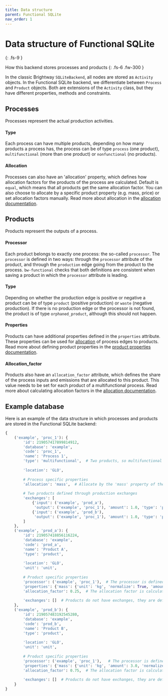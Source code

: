 ```yaml
---
title: Data structure
parent: Functional SQLite
nav_order: 1
---
```

# Data structure of Functional SQLite
{: .fs-9 }

How this backend stores processes and products
{: .fs-6 .fw-300 }

In the classic Brightway `SQLiteBackend`, all nodes are stored as `Activity` objects. In the Functional SQLite backend, we differentiate between `Process` and `Product` objects. Both are extensions of the `Activity` class, but they have different properties, methods and constraints.

## Processes
Processes represent the actual production activities. 

#### Type
Each process can have multiple products, depending on how many products a process has, the process can be of type `process` (one product), `multifunctional` (more than one product) or `nonfunctional` (no products).

#### Allocation
Processes can also have an 'allocation' property, which defines how allocation factors for the products of the process are calculated. Default is `equal`, which means that all products get the same allocation factor. You can also choose to allocate by a specific product property (e.g. mass, price) or set allocation factors manually. Read more about allocation in the [allocation documentation](allocation).

## Products
Products represent the outputs of a process. 

#### Processor
Each product belongs to exactly one process: the so-called `processor`. The `processor` is defined in two ways: through the `processor` attribute of the product, and through the `production` edge going from the product to the process. `bw-functional` checks that both definitions are consistent when saving a product in which the `processor` attribute is leading.

#### Type
Depending on whether the production edge is positive or negative a product can be of type `product` (positive production) or `waste` (negative production). If there is no production edge or the processor is not found, the product is of type `orphaned_product`, although this should not happen.

#### Properties
Products can have additional properties defined in the `properties` attribute. These properties can be used for [allocation](allocation) of process edges to products. Read more about defining product properties in the [product properties documentation](product-properties).

#### Allocation_factor
Products also have an `allocation_factor` attribute, which defines the share of the process inputs and emissions that are allocated to this product. This value needs to be set for each product of a multifunctional process. Read more about calculating allocation factors in the [allocation documentation](allocation).

## Example database
Here is an example of the data structure in which processes and products are stored in the Functional SQLite backend:

```python
{
    ('example', 'proc_1'): {
        'id': 219057417899814912,  
        'database': 'example',
        'code': 'proc_1',
        'name': 'Process 1',
        'type': 'multifunctional',  # Two products, so multifunctional
     
        'location': 'GLO',
        
        # Process specific properties
        'allocation': 'mass',  # Allocate by the 'mass' property of the products
        
        # Two products defined through production exchanges
        'exchanges': [
            {'input': ('example', 'prod_a'),
             'output': ('example', 'proc_1'), 'amount': 1.0, 'type': 'production'},
            {'input': ('example', 'prod_b'),
             'output': ('example', 'proc_1'), 'amount': 1.0, 'type': 'production'}
        ]
    },
    ('example', 'prod_a'): {
        'id': 219057418856116224,
        'database': 'example',
        'code': 'prod_a',
        'name': 'Product A',
        'type': 'product',
        
        'location': 'GLO',
        'unit': 'unit',
        
        # Product specific properties
        'processor': ('example', 'proc_1'),  # The processor is defined through this attribute
        'properties': {'mass': {'unit': 'kg', 'normalize': True, 'amount': 1.0}},  # This product has a mass of 1 kg per amount
        'allocation_factor': 0.25,  # The allocation factor is calculated based on the mass property of both products
        
        'exchanges': []  # Products do not have exchanges, they are defined through their processor
    },
    ('example', 'prod_b'): {
        'id': 219057483192545280,
        'database': 'example',
        'code': 'prod_b', 
        'name': 'Product B',
        'type': 'product',
        
        'location': 'GLO',
        'unit': 'unit', 
       
        # Product specific properties
        'processor': ('example', 'proc_1'),   # The processor is defined through this attribute
        'properties': {'mass': {'unit': 'kg', 'amount': 3.0, 'normalize': True}},  # This product has a mass of 3 kg per amount
        'allocation_factor': 0.75,  # The allocation factor is calculated based on the mass property of both products
        
        'exchanges': []  # Products do not have exchanges, they are defined through their processor
    }
}
```